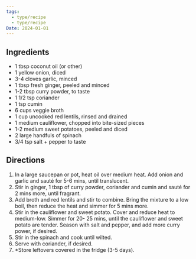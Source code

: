 ```yaml
---
tags:
  - type/recipe
  - type/recipe
Date: 2024-01-01
---
```


## Ingredients

- 1 tbsp coconut oil (or other)
- 1 yellow onion, diced
- 3-4 cloves garlic, minced
- 1 tbsp fresh ginger, peeled and minced
- 1-2 tbsp curry powder, to taste
- 1 1/2 tsp coriander
- 1 tsp cumin
- 6 cups veggie broth
- 1 cup uncooked red lentils, rinsed and drained
- 1 medium cauliflower, chopped into bite-sized pieces
- 1-2 medium sweet potatoes, peeled and diced
- 2 large handfuls of spinach
- 3/4 tsp salt + pepper to taste

## Directions

1. In a large saucepan or pot, heat oil over medium heat. Add onion and garlic and sauté for 5-6 mins, until translucent.
2. Stir in ginger, 1 tbsp of curry powder, coriander and cumin and sauté for 2 mins more, until fragrant.
3. Add broth and red lentils and stir to combine. Bring the mixture to a low boil, then reduce the heat and simmer for 5 mins more.
4. Stir in the cauliflower and sweet potato. Cover and reduce heat to medium-low. Simmer for 20- 25 mins, until the cauliflower and sweet potato are tender. Season with salt and pepper, and add more curry power, if desired.
5. Stir in the spinach and cook until wilted.
6. Serve with coriander, if desired.
7. *Store leftovers covered in the fridge (3-5 days).